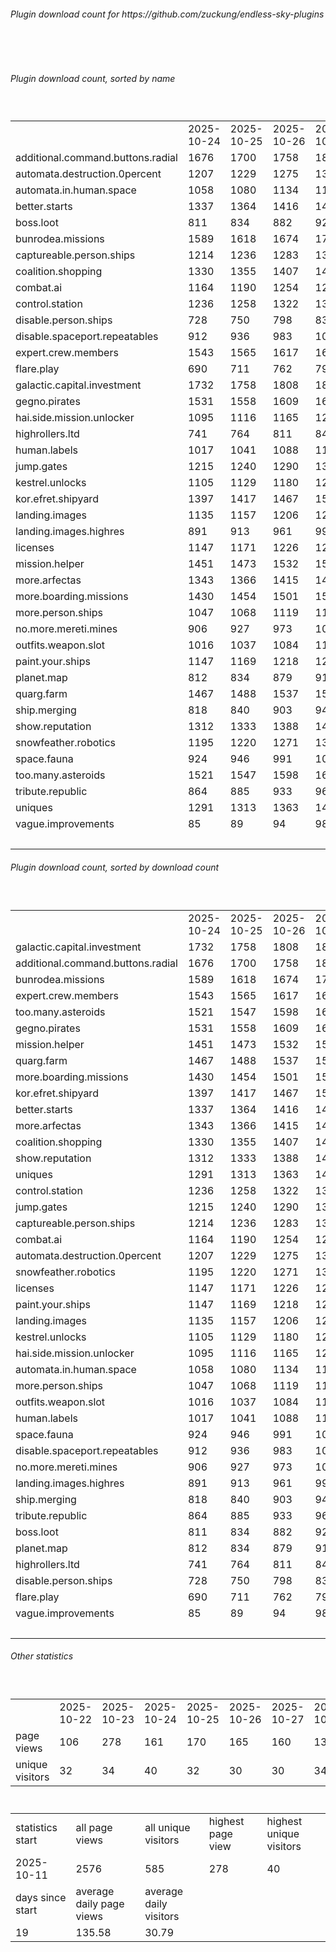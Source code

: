 <h6>Plugin download count for https://github.com/zuckung/endless-sky-plugins</h6><br>
<br>
<h6>Plugin download count, sorted by name</h6><sub><sup><br>
<table>
	<tr>
		<td></td>
		<td>2025-10-24</td>
		<td>2025-10-25</td>
		<td>2025-10-26</td>
		<td>2025-10-27</td>
		<td>2025-10-28</td>
		<td>2025-10-29</td>
		<td>2025-10-30</td>
		<td>today +</td>
	</tr>
	<tr>
		<td>additional.command.buttons.radial</td>
		<td>1676</td>
		<td>1700</td>
		<td>1758</td>
		<td>1805</td>
		<td>1850</td>
		<td>1880</td>
		<td>1910</td>
		<td>+ 30</td>
	</tr>
	<tr>
		<td>automata.destruction.0percent</td>
		<td>1207</td>
		<td>1229</td>
		<td>1275</td>
		<td>1313</td>
		<td>1342</td>
		<td>1373</td>
		<td>1399</td>
		<td>+ 26</td>
	</tr>
	<tr>
		<td>automata.in.human.space</td>
		<td>1058</td>
		<td>1080</td>
		<td>1134</td>
		<td>1167</td>
		<td>1197</td>
		<td>1225</td>
		<td>1252</td>
		<td>+ 27</td>
	</tr>
	<tr>
		<td>better.starts</td>
		<td>1337</td>
		<td>1364</td>
		<td>1416</td>
		<td>1455</td>
		<td>1488</td>
		<td>1524</td>
		<td>1558</td>
		<td>+ 34</td>
	</tr>
	<tr>
		<td>boss.loot</td>
		<td>811</td>
		<td>834</td>
		<td>882</td>
		<td>920</td>
		<td>959</td>
		<td>994</td>
		<td>1021</td>
		<td>+ 27</td>
	</tr>
	<tr>
		<td>bunrodea.missions</td>
		<td>1589</td>
		<td>1618</td>
		<td>1674</td>
		<td>1712</td>
		<td>1745</td>
		<td>1777</td>
		<td>1807</td>
		<td>+ 30</td>
	</tr>
	<tr>
		<td>captureable.person.ships</td>
		<td>1214</td>
		<td>1236</td>
		<td>1283</td>
		<td>1321</td>
		<td>1351</td>
		<td>1380</td>
		<td>1405</td>
		<td>+ 25</td>
	</tr>
	<tr>
		<td>coalition.shopping</td>
		<td>1330</td>
		<td>1355</td>
		<td>1407</td>
		<td>1447</td>
		<td>1479</td>
		<td>1509</td>
		<td>1539</td>
		<td>+ 30</td>
	</tr>
	<tr>
		<td>combat.ai</td>
		<td>1164</td>
		<td>1190</td>
		<td>1254</td>
		<td>1291</td>
		<td>1332</td>
		<td>1370</td>
		<td>1403</td>
		<td>+ 33</td>
	</tr>
	<tr>
		<td>control.station</td>
		<td>1236</td>
		<td>1258</td>
		<td>1322</td>
		<td>1355</td>
		<td>1388</td>
		<td>1421</td>
		<td>1446</td>
		<td>+ 25</td>
	</tr>
	<tr>
		<td>disable.person.ships</td>
		<td>728</td>
		<td>750</td>
		<td>798</td>
		<td>833</td>
		<td>861</td>
		<td>887</td>
		<td>914</td>
		<td>+ 27</td>
	</tr>
	<tr>
		<td>disable.spaceport.repeatables</td>
		<td>912</td>
		<td>936</td>
		<td>983</td>
		<td>1021</td>
		<td>1053</td>
		<td>1079</td>
		<td>1103</td>
		<td>+ 24</td>
	</tr>
	<tr>
		<td>expert.crew.members</td>
		<td>1543</td>
		<td>1565</td>
		<td>1617</td>
		<td>1649</td>
		<td>1684</td>
		<td>1720</td>
		<td>1753</td>
		<td>+ 33</td>
	</tr>
	<tr>
		<td>flare.play</td>
		<td>690</td>
		<td>711</td>
		<td>762</td>
		<td>799</td>
		<td>837</td>
		<td>869</td>
		<td>896</td>
		<td>+ 27</td>
	</tr>
	<tr>
		<td>galactic.capital.investment</td>
		<td>1732</td>
		<td>1758</td>
		<td>1808</td>
		<td>1843</td>
		<td>1874</td>
		<td>1908</td>
		<td>1934</td>
		<td>+ 26</td>
	</tr>
	<tr>
		<td>gegno.pirates</td>
		<td>1531</td>
		<td>1558</td>
		<td>1609</td>
		<td>1643</td>
		<td>1675</td>
		<td>1704</td>
		<td>1732</td>
		<td>+ 28</td>
	</tr>
	<tr>
		<td>hai.side.mission.unlocker</td>
		<td>1095</td>
		<td>1116</td>
		<td>1165</td>
		<td>1200</td>
		<td>1229</td>
		<td>1258</td>
		<td>1285</td>
		<td>+ 27</td>
	</tr>
	<tr>
		<td>highrollers.ltd</td>
		<td>741</td>
		<td>764</td>
		<td>811</td>
		<td>842</td>
		<td>872</td>
		<td>904</td>
		<td>933</td>
		<td>+ 29</td>
	</tr>
	<tr>
		<td>human.labels</td>
		<td>1017</td>
		<td>1041</td>
		<td>1088</td>
		<td>1120</td>
		<td>1150</td>
		<td>1183</td>
		<td>1208</td>
		<td>+ 25</td>
	</tr>
	<tr>
		<td>jump.gates</td>
		<td>1215</td>
		<td>1240</td>
		<td>1290</td>
		<td>1322</td>
		<td>1353</td>
		<td>1381</td>
		<td>1406</td>
		<td>+ 25</td>
	</tr>
	<tr>
		<td>kestrel.unlocks</td>
		<td>1105</td>
		<td>1129</td>
		<td>1180</td>
		<td>1212</td>
		<td>1240</td>
		<td>1277</td>
		<td>1303</td>
		<td>+ 26</td>
	</tr>
	<tr>
		<td>kor.efret.shipyard</td>
		<td>1397</td>
		<td>1417</td>
		<td>1467</td>
		<td>1504</td>
		<td>1537</td>
		<td>1571</td>
		<td>1597</td>
		<td>+ 26</td>
	</tr>
	<tr>
		<td>landing.images</td>
		<td>1135</td>
		<td>1157</td>
		<td>1206</td>
		<td>1239</td>
		<td>1270</td>
		<td>1304</td>
		<td>1331</td>
		<td>+ 27</td>
	</tr>
	<tr>
		<td>landing.images.highres</td>
		<td>891</td>
		<td>913</td>
		<td>961</td>
		<td>995</td>
		<td>1028</td>
		<td>1057</td>
		<td>1085</td>
		<td>+ 28</td>
	</tr>
	<tr>
		<td>licenses</td>
		<td>1147</td>
		<td>1171</td>
		<td>1226</td>
		<td>1263</td>
		<td>1298</td>
		<td>1335</td>
		<td>1364</td>
		<td>+ 29</td>
	</tr>
	<tr>
		<td>mission.helper</td>
		<td>1451</td>
		<td>1473</td>
		<td>1532</td>
		<td>1569</td>
		<td>1606</td>
		<td>1642</td>
		<td>1683</td>
		<td>+ 41</td>
	</tr>
	<tr>
		<td>more.arfectas</td>
		<td>1343</td>
		<td>1366</td>
		<td>1415</td>
		<td>1452</td>
		<td>1484</td>
		<td>1518</td>
		<td>1543</td>
		<td>+ 25</td>
	</tr>
	<tr>
		<td>more.boarding.missions</td>
		<td>1430</td>
		<td>1454</td>
		<td>1501</td>
		<td>1535</td>
		<td>1568</td>
		<td>1605</td>
		<td>1635</td>
		<td>+ 30</td>
	</tr>
	<tr>
		<td>more.person.ships</td>
		<td>1047</td>
		<td>1068</td>
		<td>1119</td>
		<td>1152</td>
		<td>1183</td>
		<td>1212</td>
		<td>1241</td>
		<td>+ 29</td>
	</tr>
	<tr>
		<td>no.more.mereti.mines</td>
		<td>906</td>
		<td>927</td>
		<td>973</td>
		<td>1005</td>
		<td>1033</td>
		<td>1061</td>
		<td>1090</td>
		<td>+ 29</td>
	</tr>
	<tr>
		<td>outfits.weapon.slot</td>
		<td>1016</td>
		<td>1037</td>
		<td>1084</td>
		<td>1116</td>
		<td>1149</td>
		<td>1184</td>
		<td>1211</td>
		<td>+ 27</td>
	</tr>
	<tr>
		<td>paint.your.ships</td>
		<td>1147</td>
		<td>1169</td>
		<td>1218</td>
		<td>1255</td>
		<td>1288</td>
		<td>1323</td>
		<td>1350</td>
		<td>+ 27</td>
	</tr>
	<tr>
		<td>planet.map</td>
		<td>812</td>
		<td>834</td>
		<td>879</td>
		<td>911</td>
		<td>941</td>
		<td>971</td>
		<td>995</td>
		<td>+ 24</td>
	</tr>
	<tr>
		<td>quarg.farm</td>
		<td>1467</td>
		<td>1488</td>
		<td>1537</td>
		<td>1572</td>
		<td>1602</td>
		<td>1635</td>
		<td>1663</td>
		<td>+ 28</td>
	</tr>
	<tr>
		<td>ship.merging</td>
		<td>818</td>
		<td>840</td>
		<td>903</td>
		<td>940</td>
		<td>982</td>
		<td>1020</td>
		<td>1052</td>
		<td>+ 32</td>
	</tr>
	<tr>
		<td>show.reputation</td>
		<td>1312</td>
		<td>1333</td>
		<td>1388</td>
		<td>1430</td>
		<td>1461</td>
		<td>1489</td>
		<td>1521</td>
		<td>+ 32</td>
	</tr>
	<tr>
		<td>snowfeather.robotics</td>
		<td>1195</td>
		<td>1220</td>
		<td>1271</td>
		<td>1306</td>
		<td>1337</td>
		<td>1368</td>
		<td>1395</td>
		<td>+ 27</td>
	</tr>
	<tr>
		<td>space.fauna</td>
		<td>924</td>
		<td>946</td>
		<td>991</td>
		<td>1023</td>
		<td>1052</td>
		<td>1081</td>
		<td>1113</td>
		<td>+ 32</td>
	</tr>
	<tr>
		<td>too.many.asteroids</td>
		<td>1521</td>
		<td>1547</td>
		<td>1598</td>
		<td>1636</td>
		<td>1672</td>
		<td>1705</td>
		<td>1736</td>
		<td>+ 31</td>
	</tr>
	<tr>
		<td>tribute.republic</td>
		<td>864</td>
		<td>885</td>
		<td>933</td>
		<td>965</td>
		<td>995</td>
		<td>1023</td>
		<td>1049</td>
		<td>+ 26</td>
	</tr>
	<tr>
		<td>uniques</td>
		<td>1291</td>
		<td>1313</td>
		<td>1363</td>
		<td>1400</td>
		<td>1429</td>
		<td>1460</td>
		<td>1487</td>
		<td>+ 27</td>
	</tr>
	<tr>
		<td>vague.improvements</td>
		<td>85</td>
		<td>89</td>
		<td>94</td>
		<td>98</td>
		<td>106</td>
		<td>109</td>
		<td>112</td>
		<td>+ 3</td>
	</tr>
	<tr>
		<td></td>
		<td></td>
		<td></td>
		<td></td>
		<td></td>
		<td></td>
		<td></td>
		<td>56460</td>
		<td>1164</td>
	</tr>
</table>
</sub></sup>
<h6>Plugin download count, sorted by download count</h6><sub><sup><br>
<table>
	<tr>
		<td></td>
		<td>2025-10-24</td>
		<td>2025-10-25</td>
		<td>2025-10-26</td>
		<td>2025-10-27</td>
		<td>2025-10-28</td>
		<td>2025-10-29</td>
		<td>2025-10-30</td>
		<td>today +</td>
	</tr>
	<tr>
		<td>galactic.capital.investment</td>
		<td>1732</td>
		<td>1758</td>
		<td>1808</td>
		<td>1843</td>
		<td>1874</td>
		<td>1908</td>
		<td>1934</td>
		<td>+ 26</td>
	</tr>
	<tr>
		<td>additional.command.buttons.radial</td>
		<td>1676</td>
		<td>1700</td>
		<td>1758</td>
		<td>1805</td>
		<td>1850</td>
		<td>1880</td>
		<td>1910</td>
		<td>+ 30</td>
	</tr>
	<tr>
		<td>bunrodea.missions</td>
		<td>1589</td>
		<td>1618</td>
		<td>1674</td>
		<td>1712</td>
		<td>1745</td>
		<td>1777</td>
		<td>1807</td>
		<td>+ 30</td>
	</tr>
	<tr>
		<td>expert.crew.members</td>
		<td>1543</td>
		<td>1565</td>
		<td>1617</td>
		<td>1649</td>
		<td>1684</td>
		<td>1720</td>
		<td>1753</td>
		<td>+ 33</td>
	</tr>
	<tr>
		<td>too.many.asteroids</td>
		<td>1521</td>
		<td>1547</td>
		<td>1598</td>
		<td>1636</td>
		<td>1672</td>
		<td>1705</td>
		<td>1736</td>
		<td>+ 31</td>
	</tr>
	<tr>
		<td>gegno.pirates</td>
		<td>1531</td>
		<td>1558</td>
		<td>1609</td>
		<td>1643</td>
		<td>1675</td>
		<td>1704</td>
		<td>1732</td>
		<td>+ 28</td>
	</tr>
	<tr>
		<td>mission.helper</td>
		<td>1451</td>
		<td>1473</td>
		<td>1532</td>
		<td>1569</td>
		<td>1606</td>
		<td>1642</td>
		<td>1683</td>
		<td>+ 41</td>
	</tr>
	<tr>
		<td>quarg.farm</td>
		<td>1467</td>
		<td>1488</td>
		<td>1537</td>
		<td>1572</td>
		<td>1602</td>
		<td>1635</td>
		<td>1663</td>
		<td>+ 28</td>
	</tr>
	<tr>
		<td>more.boarding.missions</td>
		<td>1430</td>
		<td>1454</td>
		<td>1501</td>
		<td>1535</td>
		<td>1568</td>
		<td>1605</td>
		<td>1635</td>
		<td>+ 30</td>
	</tr>
	<tr>
		<td>kor.efret.shipyard</td>
		<td>1397</td>
		<td>1417</td>
		<td>1467</td>
		<td>1504</td>
		<td>1537</td>
		<td>1571</td>
		<td>1597</td>
		<td>+ 26</td>
	</tr>
	<tr>
		<td>better.starts</td>
		<td>1337</td>
		<td>1364</td>
		<td>1416</td>
		<td>1455</td>
		<td>1488</td>
		<td>1524</td>
		<td>1558</td>
		<td>+ 34</td>
	</tr>
	<tr>
		<td>more.arfectas</td>
		<td>1343</td>
		<td>1366</td>
		<td>1415</td>
		<td>1452</td>
		<td>1484</td>
		<td>1518</td>
		<td>1543</td>
		<td>+ 25</td>
	</tr>
	<tr>
		<td>coalition.shopping</td>
		<td>1330</td>
		<td>1355</td>
		<td>1407</td>
		<td>1447</td>
		<td>1479</td>
		<td>1509</td>
		<td>1539</td>
		<td>+ 30</td>
	</tr>
	<tr>
		<td>show.reputation</td>
		<td>1312</td>
		<td>1333</td>
		<td>1388</td>
		<td>1430</td>
		<td>1461</td>
		<td>1489</td>
		<td>1521</td>
		<td>+ 32</td>
	</tr>
	<tr>
		<td>uniques</td>
		<td>1291</td>
		<td>1313</td>
		<td>1363</td>
		<td>1400</td>
		<td>1429</td>
		<td>1460</td>
		<td>1487</td>
		<td>+ 27</td>
	</tr>
	<tr>
		<td>control.station</td>
		<td>1236</td>
		<td>1258</td>
		<td>1322</td>
		<td>1355</td>
		<td>1388</td>
		<td>1421</td>
		<td>1446</td>
		<td>+ 25</td>
	</tr>
	<tr>
		<td>jump.gates</td>
		<td>1215</td>
		<td>1240</td>
		<td>1290</td>
		<td>1322</td>
		<td>1353</td>
		<td>1381</td>
		<td>1406</td>
		<td>+ 25</td>
	</tr>
	<tr>
		<td>captureable.person.ships</td>
		<td>1214</td>
		<td>1236</td>
		<td>1283</td>
		<td>1321</td>
		<td>1351</td>
		<td>1380</td>
		<td>1405</td>
		<td>+ 25</td>
	</tr>
	<tr>
		<td>combat.ai</td>
		<td>1164</td>
		<td>1190</td>
		<td>1254</td>
		<td>1291</td>
		<td>1332</td>
		<td>1370</td>
		<td>1403</td>
		<td>+ 33</td>
	</tr>
	<tr>
		<td>automata.destruction.0percent</td>
		<td>1207</td>
		<td>1229</td>
		<td>1275</td>
		<td>1313</td>
		<td>1342</td>
		<td>1373</td>
		<td>1399</td>
		<td>+ 26</td>
	</tr>
	<tr>
		<td>snowfeather.robotics</td>
		<td>1195</td>
		<td>1220</td>
		<td>1271</td>
		<td>1306</td>
		<td>1337</td>
		<td>1368</td>
		<td>1395</td>
		<td>+ 27</td>
	</tr>
	<tr>
		<td>licenses</td>
		<td>1147</td>
		<td>1171</td>
		<td>1226</td>
		<td>1263</td>
		<td>1298</td>
		<td>1335</td>
		<td>1364</td>
		<td>+ 29</td>
	</tr>
	<tr>
		<td>paint.your.ships</td>
		<td>1147</td>
		<td>1169</td>
		<td>1218</td>
		<td>1255</td>
		<td>1288</td>
		<td>1323</td>
		<td>1350</td>
		<td>+ 27</td>
	</tr>
	<tr>
		<td>landing.images</td>
		<td>1135</td>
		<td>1157</td>
		<td>1206</td>
		<td>1239</td>
		<td>1270</td>
		<td>1304</td>
		<td>1331</td>
		<td>+ 27</td>
	</tr>
	<tr>
		<td>kestrel.unlocks</td>
		<td>1105</td>
		<td>1129</td>
		<td>1180</td>
		<td>1212</td>
		<td>1240</td>
		<td>1277</td>
		<td>1303</td>
		<td>+ 26</td>
	</tr>
	<tr>
		<td>hai.side.mission.unlocker</td>
		<td>1095</td>
		<td>1116</td>
		<td>1165</td>
		<td>1200</td>
		<td>1229</td>
		<td>1258</td>
		<td>1285</td>
		<td>+ 27</td>
	</tr>
	<tr>
		<td>automata.in.human.space</td>
		<td>1058</td>
		<td>1080</td>
		<td>1134</td>
		<td>1167</td>
		<td>1197</td>
		<td>1225</td>
		<td>1252</td>
		<td>+ 27</td>
	</tr>
	<tr>
		<td>more.person.ships</td>
		<td>1047</td>
		<td>1068</td>
		<td>1119</td>
		<td>1152</td>
		<td>1183</td>
		<td>1212</td>
		<td>1241</td>
		<td>+ 29</td>
	</tr>
	<tr>
		<td>outfits.weapon.slot</td>
		<td>1016</td>
		<td>1037</td>
		<td>1084</td>
		<td>1116</td>
		<td>1149</td>
		<td>1184</td>
		<td>1211</td>
		<td>+ 27</td>
	</tr>
	<tr>
		<td>human.labels</td>
		<td>1017</td>
		<td>1041</td>
		<td>1088</td>
		<td>1120</td>
		<td>1150</td>
		<td>1183</td>
		<td>1208</td>
		<td>+ 25</td>
	</tr>
	<tr>
		<td>space.fauna</td>
		<td>924</td>
		<td>946</td>
		<td>991</td>
		<td>1023</td>
		<td>1052</td>
		<td>1081</td>
		<td>1113</td>
		<td>+ 32</td>
	</tr>
	<tr>
		<td>disable.spaceport.repeatables</td>
		<td>912</td>
		<td>936</td>
		<td>983</td>
		<td>1021</td>
		<td>1053</td>
		<td>1079</td>
		<td>1103</td>
		<td>+ 24</td>
	</tr>
	<tr>
		<td>no.more.mereti.mines</td>
		<td>906</td>
		<td>927</td>
		<td>973</td>
		<td>1005</td>
		<td>1033</td>
		<td>1061</td>
		<td>1090</td>
		<td>+ 29</td>
	</tr>
	<tr>
		<td>landing.images.highres</td>
		<td>891</td>
		<td>913</td>
		<td>961</td>
		<td>995</td>
		<td>1028</td>
		<td>1057</td>
		<td>1085</td>
		<td>+ 28</td>
	</tr>
	<tr>
		<td>ship.merging</td>
		<td>818</td>
		<td>840</td>
		<td>903</td>
		<td>940</td>
		<td>982</td>
		<td>1020</td>
		<td>1052</td>
		<td>+ 32</td>
	</tr>
	<tr>
		<td>tribute.republic</td>
		<td>864</td>
		<td>885</td>
		<td>933</td>
		<td>965</td>
		<td>995</td>
		<td>1023</td>
		<td>1049</td>
		<td>+ 26</td>
	</tr>
	<tr>
		<td>boss.loot</td>
		<td>811</td>
		<td>834</td>
		<td>882</td>
		<td>920</td>
		<td>959</td>
		<td>994</td>
		<td>1021</td>
		<td>+ 27</td>
	</tr>
	<tr>
		<td>planet.map</td>
		<td>812</td>
		<td>834</td>
		<td>879</td>
		<td>911</td>
		<td>941</td>
		<td>971</td>
		<td>995</td>
		<td>+ 24</td>
	</tr>
	<tr>
		<td>highrollers.ltd</td>
		<td>741</td>
		<td>764</td>
		<td>811</td>
		<td>842</td>
		<td>872</td>
		<td>904</td>
		<td>933</td>
		<td>+ 29</td>
	</tr>
	<tr>
		<td>disable.person.ships</td>
		<td>728</td>
		<td>750</td>
		<td>798</td>
		<td>833</td>
		<td>861</td>
		<td>887</td>
		<td>914</td>
		<td>+ 27</td>
	</tr>
	<tr>
		<td>flare.play</td>
		<td>690</td>
		<td>711</td>
		<td>762</td>
		<td>799</td>
		<td>837</td>
		<td>869</td>
		<td>896</td>
		<td>+ 27</td>
	</tr>
	<tr>
		<td>vague.improvements</td>
		<td>85</td>
		<td>89</td>
		<td>94</td>
		<td>98</td>
		<td>106</td>
		<td>109</td>
		<td>112</td>
		<td>+ 3</td>
	</tr>
	<tr>
		<td></td>
		<td></td>
		<td></td>
		<td></td>
		<td></td>
		<td></td>
		<td></td>
		<td>56460</td>
		<td>1164</td>
	</tr>
</table>
</sub></sup>
<h6>Other statistics</h6><sub><sup><br>
<table>
	<tr>
		<td> </td>
		<td>2025-10-22</td>
		<td>2025-10-23</td>
		<td>2025-10-24</td>
		<td>2025-10-25</td>
		<td>2025-10-26</td>
		<td>2025-10-27</td>
		<td>2025-10-28</td>
		<td>2025-10-29</td>
		<td>2025-10-30</td>
	</tr>
	<tr>
		<td>page views</td>
		<td>106</td>
		<td>278</td>
		<td>161</td>
		<td>170</td>
		<td>165</td>
		<td>160</td>
		<td>130</td>
		<td>114</td>
		<td>102</td>
	</tr>
	<tr>
		<td>unique visitors</td>
		<td>32</td>
		<td>34</td>
		<td>40</td>
		<td>32</td>
		<td>30</td>
		<td>30</td>
		<td>34</td>
		<td>33</td>
		<td>28</td>
	</tr>
</table>
<br>
<table>
	<tr>
		<td>statistics start</td>
		<td>all page views</td>
		<td>all unique visitors</td>
		<td>highest page view</td>
		<td>highest unique visitors</td>
	</tr>
	<tr>
		<td>2025-10-11</td>
		<td>2576</td>
		<td>585</td>
		<td>278</td>
		<td>40</td>
	</tr>
	<tr>
		<td>days since start</td>
		<td>average daily page views</td>
		<td>average daily visitors</td>
		<td></td>
		<td></td>
	</tr>
	<tr>
		<td>19</td>
		<td>135.58</td>
		<td>30.79</td>
		<td></td>
		<td></td>
	</tr>
</table>
</sub></sup>
